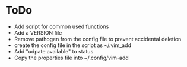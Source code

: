 ToDo
=====

* Add script for common used functions
* Add a VERSION file
* Remove pathogen from the config file to prevent accidental deletion
* create the config file in the script as ~/.vim_add
* Add "udpate available" to status
* Copy the properties file into ~/.config/vim-add
